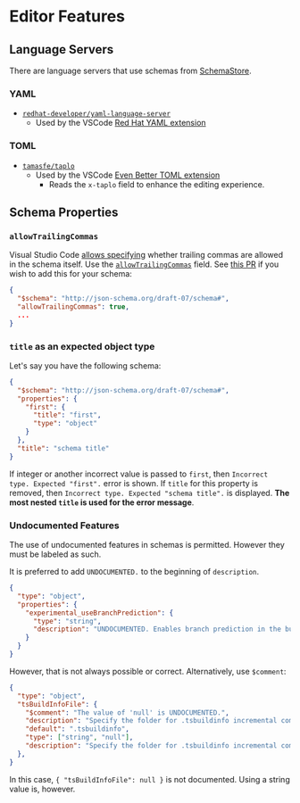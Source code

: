 # Editor Features

## Language Servers

There are language servers that use schemas from [SchemaStore](https://www.schemastore.org).

### YAML

- [`redhat-developer/yaml-language-server`](https://github.com/redhat-developer/yaml-language-server)
  - Used by the VSCode [Red Hat YAML extension](https://marketplace.visualstudio.com/items?itemName=redhat.vscode-yaml)

### TOML

- [`tamasfe/taplo`](https://github.com/tamasfe/taplo)
  - Used by the VSCode [Even Better TOML extension](https://marketplace.visualstudio.com/items?itemName=tamasfe.even-better-toml)
    - Reads the `x-taplo` field to enhance the editing experience.

## Schema Properties

### `allowTrailingCommas`

Visual Studio Code [allows specifying](https://code.visualstudio.com/docs/languages/json) whether trailing commas are allowed in the schema itself. Use the [`allowTrailingCommas`](https://github.com/microsoft/vscode/issues/102061) field. See [this PR](https://github.com/SchemaStore/schemastore/pull/3259/files) if you wish to add this for your schema:

```json
{
  "$schema": "http://json-schema.org/draft-07/schema#",
  "allowTrailingCommas": true,
  ...
}
```

### `title` as an expected object type

Let's say you have the following schema:

```json
{
  "$schema": "http://json-schema.org/draft-07/schema#",
  "properties": {
    "first": {
      "title": "first",
      "type": "object"
    }
  },
  "title": "schema title"
}
```

If integer or another incorrect value is passed to `first`, then `Incorrect type. Expected "first".` error is shown. If `title` for this property is removed, then `Incorrect type. Expected "schema title".` is displayed. **The most nested `title` is used for the error message**.

### Undocumented Features

The use of undocumented features in schemas is permitted. However they must be labeled as such.

It is preferred to add `UNDOCUMENTED.` to the beginning of `description`.

```json
{
  "type": "object",
  "properties": {
    "experimental_useBranchPrediction": {
      "type": "string",
      "description": "UNDOCUMENTED. Enables branch prediction in the build."
    }
  }
}
```

However, that is not always possible or correct. Alternatively, use `$comment`:

```json
{
  "type": "object",
  "tsBuildInfoFile": {
    "$comment": "The value of 'null' is UNDOCUMENTED.",
    "description": "Specify the folder for .tsbuildinfo incremental compilation files.",
    "default": ".tsbuildinfo",
    "type": ["string", "null"],
    "description": "Specify the folder for .tsbuildinfo incremental compilation files."
  },
}
```

In this case, `{ "tsBuildInfoFile": null }` is not documented. Using a string value is, however.
